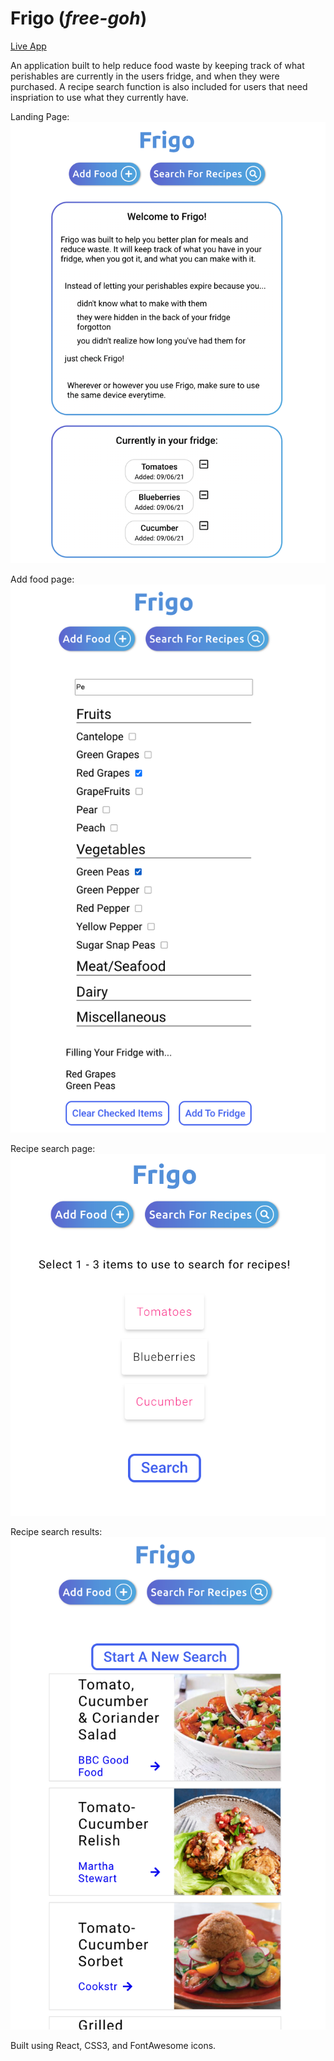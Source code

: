 # Frigo (*free-goh*)

[Live App](https://frigo-food.vercel.app)

An application built to help reduce food waste by keeping track of what perishables are currently in the users fridge, and when they were purchased. A recipe search function is also included for users that need inspriation to use what they currently have.

Landing Page:
![Home](src/Screenshots/landing-page.png)

Add food page:
![add food form](src/Screenshots/addFood-page.png)

Recipe search page:
![recipe search page](src/Screenshots/recipe-search.png)

Recipe search results:
![recipe search results](src/Screenshots/recipe-results.png)

Built using React, CSS3, and FontAwesome icons.